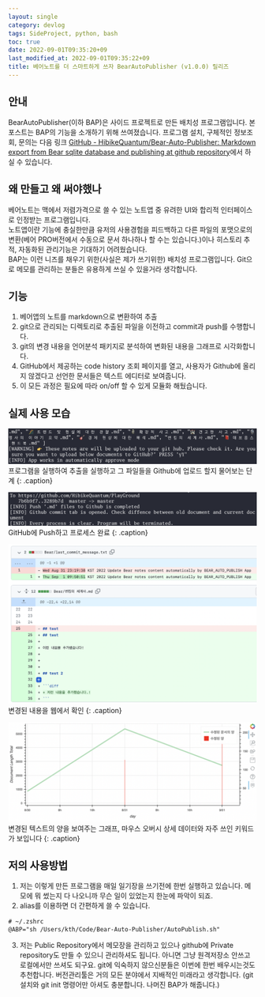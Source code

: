 ```yaml
---
layout: single
category: devlog
tags: SideProject, python, bash
toc: true
date: 2022-09-01T09:35:20+09
last_modified_at: 2022-09-01T09:35:22+09
title: 베어노트를 더 스마트하게 쓰자 BearAutoPublisher (v1.0.0) 릴리즈
---
```


## 안내
BearAutoPublisher(이하 BAP)은 사이드 프로젝트로 만든 배치성 프로그램입니다. 본 포스트는 BAP의 기능을 소개하기 위해 쓰여졌습니다. 프로그램 설치, 구체적인 정보조회, 문의는 다음 링크 [GitHub - HibikeQuantum/Bear-Auto-Publisher: Markdown export from Bear sqlite database and publishing at github repository](https://github.com/HibikeQuantum/Bear-Auto-Publisher)에서 하실 수 있습니다.

## 왜 만들고 왜 써야했나
베어노트는 맥에서 저렴가격으로 쓸 수 있는 노트앱 중 유려한 UI와 합리적 인터페이스로 인정받는 프로그램입니다.  
노트앱이란 기능에 충실한만큼 유저의 사용경험을 피드백하고 다른 파일의 포맷으로의 변환(베어 PRO버전에서 수동으로 문서 하나하나 할 수는 있습니다.)이나 히스토리 추적, 자동화된 관리기능은 기대하기 어려웠습니다.  
BAP는 이런 니즈를 채우기 위한(사실은 제가 쓰기위한) 배치성 프로그램입니다. Git으로 메모를 관리하는 분들은 유용하게 쓰실 수 있을거라 생각합니다.

## 기능
1. 베어앱의 노트를 markdown으로 변환하여 추출
2. git으로 관리되는 디렉토리로 추출된 파일을 이전하고 commit과 push를 수행합니다.
3. git의 변경 내용을 언어분석 패키지로 분석하여 변화된 내용을 그래프로 시각화합니다.
4. GitHub에서 제공하는 code history 조회 페이지를 열고, 사용자가 Github에 올리지 않겠다고 선언한 문서들은 텍스트 에디터로 보여줍니다.
5. 이 모든 과정은 필요에 따라 on/off 할 수 있게 모듈화 해뒀습니다.

## 실제 사용 모습
![!!!](/assets/img/SCR-20220901-dro.png)
프로그램을 실행하여 추출을 실행하고 그 파일들을 Github에 업로드 할지 물어보는 단계
{: .caption}
  
![!!!](/assets/img/SCR-20220901-er4.png)
GitHub에 Push하고 프로세스 완료
{: .caption}
  
![!!!](/assets/img/SCR-20220901-etc.png)
변경된 내용을 웹에서 확인
{: .caption}
  
![!!!](/assets/img/SCR-20220901-j5q.png)
변경된 텍스트의 양을 보여주는 그래프, 마우스 오버시 상세 데이터와 자주 쓰인 키워드가 보입니다
{: .caption}
  
## 저의 사용방법
1) 저는 이렇게 만든 프로그램을 매일 일기장을 쓰기전에 한번 실행하고 있습니다. 메모에 뭐 썼는지 다 나오니까 무슨 일이 있었는지 한눈에 파악이 되죠. 
2) alias를 이용하면 더 간편하게 쓸 수 있습니다.
```
# ~/.zshrc
@ABP="sh /Users/kth/Code/Bear-Auto-Publisher/AutoPublish.sh"
```
3) 저는 Public Repository에서 메모장을 관리하고 있으나 github에 Private repository도 만들 수 있으니 관리하셔도 됩니다. 아니면 그냥 원격저장소 안쓰고 로컬에서만 쓰셔도 되구요. git에 익숙하지 않으신분들은 이번에 한번 배우시는것도 추천합니다. 버전관리툴은 거의 모든 분야에서 지배적인 미래라고 생각합니다. (git 설치와 git init 명령어만 아셔도 충분합니다. 나머진 BAP가 해줍니다.)